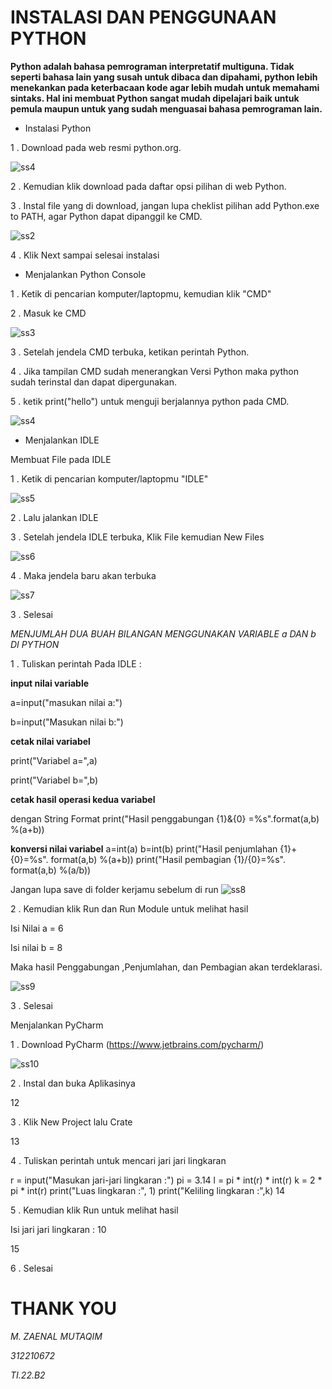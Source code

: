 # INSTALASI DAN PENGGUNAAN PYTHON

**Python adalah bahasa pemrograman interpretatif multiguna. Tidak seperti bahasa lain yang susah untuk dibaca dan dipahami, python lebih menekankan pada keterbacaan kode agar lebih mudah untuk memahami sintaks. Hal ini membuat Python sangat mudah dipelajari baik untuk pemula maupun untuk yang sudah menguasai bahasa pemrograman lain.**


* Instalasi Python


1 . Download pada web resmi python.org.

![ss4](https://user-images.githubusercontent.com/115889904/197456136-4328a01e-cb74-4fde-8ef9-3a1cfd663863.png)


2 . Kemudian klik download pada daftar opsi pilihan di web Python.

3 . Instal file yang di download, jangan lupa cheklist pilihan add Python.exe to PATH, agar Python dapat dipanggil ke CMD.

![ss2](https://user-images.githubusercontent.com/115889904/197460401-716201d5-a713-472f-a4a8-b49a6b902cc0.png)

4 . Klik Next sampai selesai instalasi

* Menjalankan Python Console

1 . Ketik di pencarian komputer/laptopmu, kemudian klik "CMD"

2 . Masuk ke CMD

![ss3](https://user-images.githubusercontent.com/115889904/197460516-9b62ed05-e07a-4863-99ac-ab7d5cbd44b8.png)

3 . Setelah jendela CMD terbuka, ketikan perintah Python.

4 . Jika tampilan CMD sudah menerangkan Versi Python maka python sudah terinstal dan dapat dipergunakan.

5 . ketik print("hello") untuk menguji berjalannya python pada CMD.

![ss4](https://user-images.githubusercontent.com/115889904/197460618-ea91b5e6-a1c5-4e5d-a316-ddea2927201a.png)


* Menjalankan IDLE

Membuat File pada IDLE

1 . Ketik di pencarian komputer/laptopmu "IDLE"

![ss5](https://user-images.githubusercontent.com/115889904/197460930-a8e48191-85c3-4525-aa21-d4b2d2b3a1d0.png)


2 . Lalu jalankan IDLE

3 . Setelah jendela IDLE terbuka, Klik File kemudian New Files

![ss6](https://user-images.githubusercontent.com/115889904/197460977-44429778-7252-4905-add0-cc5498122108.png)


4 . Maka jendela baru akan terbuka

![ss7](https://user-images.githubusercontent.com/115889904/197461014-ef2486fb-8531-45d1-92f7-678e74119992.png)


3 . Selesai

*MENJUMLAH DUA BUAH BILANGAN MENGGUNAKAN VARIABLE a DAN b DI PYTHON*

1 . Tuliskan perintah Pada IDLE :

  **input nilai variable**

  a=input("masukan nilai a:")

  b=input("Masukan nilai b:")

  **cetak nilai variabel**

  print("Variabel a=",a)
  
  print("Variabel b=",b)

  **cetak hasil operasi kedua variabel**

  dengan String Format
  print("Hasil penggabungan {1}&{0}
  =%s".format(a,b) %(a+b))

  **konversi nilai variabel**
  a=int(a)
  b=int(b)
  print("Hasil penjumlahan {1}+{0}=%s".
  format(a,b) %(a+b))
  print("Hasil pembagian {1}/{0}=%s".
  format(a,b) %(a/b))
  
  Jangan lupa save di folder kerjamu sebelum di run
![ss8](https://user-images.githubusercontent.com/115889904/197461050-3f9d560a-b086-4b80-b338-244bac0fc5fa.png)


2 . Kemudian klik Run dan Run Module untuk melihat hasil

Isi Nilai a = 6

Isi nilai b = 8

Maka hasil Penggabungan ,Penjumlahan, dan Pembagian akan terdeklarasi.

![ss9](https://user-images.githubusercontent.com/115889904/197461101-74c673ec-38da-4bc5-8a9b-3330c65a8335.png)


3 . Selesai

Menjalankan PyCharm

1 . Download PyCharm (https://www.jetbrains.com/pycharm/)

![ss10](https://user-images.githubusercontent.com/115889904/197461129-228c9b05-56b4-436c-8872-eb26151eb2a2.png)


2 . Instal dan buka Aplikasinya

12

3 . Klik New Project lalu Crate

13

4 . Tuliskan perintah untuk mencari jari jari lingkaran

  r = input("Masukan jari-jari lingkaran :")
  pi = 3.14
  l = pi * int(r) * int(r)
  k = 2 * pi * int(r)
  print("Luas lingkaran :", 1)
  print("Keliling lingkaran :",k)
14

5 . Kemudian klik Run untuk melihat hasil

Isi jari jari lingkaran : 10

15

6 . Selesai

# THANK YOU
*M. ZAENAL MUTAQIM*

*312210672*

*TI.22.B2*
